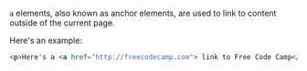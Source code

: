 `a` elements, also known as anchor elements, are used to link to content outside of the current page.

Here's an example:
```html
<p>Here's a <a href="http://freecodecamp.com"> link to Free Code Camp</a> for you to follow.</p>
```
